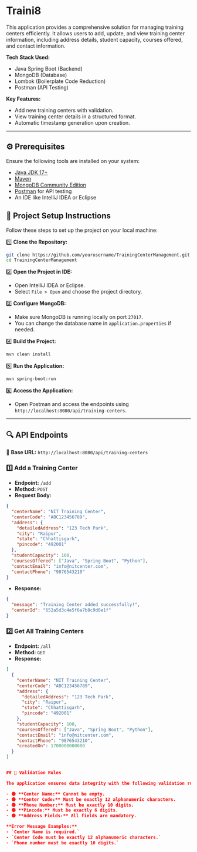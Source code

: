 # Traini8

This application provides a comprehensive solution for managing training centers efficiently.
It allows users to add, update, and view training center information, including address details,
student capacity, courses offered, and contact information.

 **Tech Stack Used:**
- Java Spring Boot (Backend)
- MongoDB (Database)
- Lombok (Boilerplate Code Reduction)
- Postman (API Testing)

 **Key Features:**
- Add new training centers with validation.
- View training center details in a structured format.
- Automatic timestamp generation upon creation.

---

## ⚙️ Prerequisites

Ensure the following tools are installed on your system:

- [Java JDK 17+](https://www.oracle.com/java/technologies/downloads/)  
- [Maven](https://maven.apache.org/download.cgi)  
- [MongoDB Community Edition](https://www.mongodb.com/try/download/community)  
- [Postman](https://www.postman.com/downloads/) for API testing  
- An IDE like IntelliJ IDEA or Eclipse  



## 🚀 Project Setup Instructions

Follow these steps to set up the project on your local machine:

1️⃣ **Clone the Repository:**  
```bash
git clone https://github.com/yourusername/TrainingCenterManagement.git
cd TrainingCenterManagement
```

2️⃣ **Open the Project in IDE:**  
- Open IntelliJ IDEA or Eclipse.  
- Select `File > Open` and choose the project directory.  

3️⃣ **Configure MongoDB:**  
- Make sure MongoDB is running locally on port `27017`.  
- You can change the database name in `application.properties` if needed.  

4️⃣ **Build the Project:**  
```bash
mvn clean install
```

5️⃣ **Run the Application:**  
```bash
mvn spring-boot:run
```

6️⃣ **Access the Application:**  
- Open Postman and access the endpoints using `http://localhost:8080/api/training-centers`.  

---

## 🔍 API Endpoints

📌 **Base URL:** `http://localhost:8080/api/training-centers`

### 1️⃣ Add a Training Center
- **Endpoint:** `/add`  
- **Method:** `POST`  
- **Request Body:**  
```json
{
  "centerName": "NIT Training Center",
  "centerCode": "ABC123456789",
  "address": {
    "detailedAddress": "123 Tech Park",
    "city": "Raipur",
    "state": "Chhattisgarh",
    "pincode": "492001"
  },
  "studentCapacity": 100,
  "coursesOffered": ["Java", "Spring Boot", "Python"],
  "contactEmail": "info@nitcenter.com",
  "contactPhone": "9876543210"
}
```
- **Response:**  
```json
{
  "message": "Training Center added successfully!",
  "centerId": "652a5d3c4e5f6a7b8c9d0e1f"
}
```

### 2️⃣ Get All Training Centers
- **Endpoint:** `/all`  
- **Method:** `GET`  
- **Response:**  
```json
[
  {
    "centerName": "NIT Training Center",
    "centerCode": "ABC123456789",
    "address": {
      "detailedAddress": "123 Tech Park",
      "city": "Raipur",
      "state": "Chhattisgarh",
      "pincode": "492001"
    },
    "studentCapacity": 100,
    "coursesOffered": ["Java", "Spring Boot", "Python"],
    "contactEmail": "info@nitcenter.com",
    "contactPhone": "9876543210",
    "createdOn": 1700000000000
  }
]


## 🔐 Validation Rules

The application ensures data integrity with the following validation rules:

- 🟢 **Center Name:** Cannot be empty.  
- 🟢 **Center Code:** Must be exactly 12 alphanumeric characters.  
- 🟢 **Phone Number:** Must be exactly 10 digits.  
- 🟢 **Pincode:** Must be exactly 6 digits.  
- 🟢 **Address Fields:** All fields are mandatory.  

**Error Message Examples:**  
- `Center Name is required.`  
- `Center Code must be exactly 12 alphanumeric characters.`  
- `Phone number must be exactly 10 digits.`  

